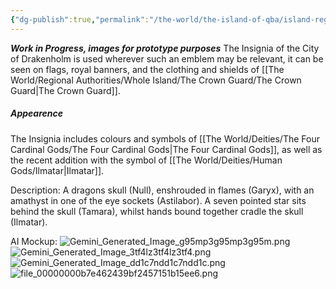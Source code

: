 ```yaml
---
{"dg-publish":true,"permalink":"/the-world/the-island-of-qba/island-regions/drakenholm/insignia-of-the-city-of-drakenholm/"}
---
```


***Work in Progress, images for prototype purposes***
The Insignia of the City of Drakenholm is used wherever such an emblem may be relevant, it can be seen on flags, royal banners, and the clothing and shields of [[The World/Regional Authorities/Whole Island/The Crown Guard/The Crown Guard\|The Crown Guard]].

##### Appearence
The Insignia includes colours and symbols of [[The World/Deities/The Four Cardinal Gods/The Four Cardinal Gods\|The Four Cardinal Gods]], as well as the recent addition with the symbol of [[The World/Deities/Human Gods/Ilmatar\|Ilmatar]].


Description:
A dragons skull (Null), enshrouded in flames (Garyx), with an amathyst in one of the eye sockets (Astilabor). A seven pointed star sits behind the skull (Tamara), whilst hands bound together cradle the skull (Ilmatar).

AI Mockup:
![Gemini_Generated_Image_g95mp3g95mp3g95m.png](/img/user/zzzAttachments/Gemini_Generated_Image_g95mp3g95mp3g95m.png)![Gemini_Generated_Image_3tf4lz3tf4lz3tf4.png](/img/user/zzzAttachments/Gemini_Generated_Image_3tf4lz3tf4lz3tf4.png)![Gemini_Generated_Image_dd1c7ndd1c7ndd1c.png](/img/user/zzzAttachments/Gemini_Generated_Image_dd1c7ndd1c7ndd1c.png)![file_00000000b7e462439bf2457151b15ee6.png](/img/user/zzzAttachments/file_00000000b7e462439bf2457151b15ee6.png)